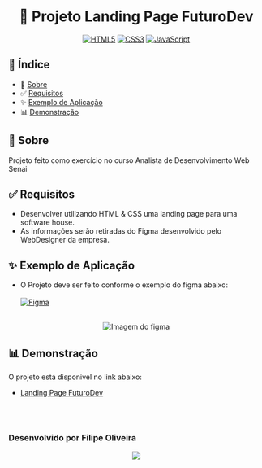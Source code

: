 <h1 align='center'> 🚀 Projeto Landing Page FuturoDev</h1>
<div align='center'>

<a href="https://pt.wikipedia.org/wiki/HTML5">![HTML5](https://img.shields.io/badge/html5-%23E34F26.svg?style=for-the-badge&logo=html5&logoColor=white)</a>
<a href="https://pt.wikipedia.org/wiki/CSS3#:~:text=CSS3%20é%20a%20terceira%20mais,web%20(página%20de%20internet).">![CSS3](https://img.shields.io/badge/css3-%231572B6.svg?style=for-the-badge&logo=css3&logoColor=white)</a>
<a href="https://pt.wikipedia.org/wiki/JavaScript">![JavaScript](https://img.shields.io/badge/javascript-%23323330.svg?style=for-the-badge&logo=javascript&logoColor=%23F7DF1E)</a>
</div>

## 📰 Índice

- 📃 [Sobre](#-sobre)
- ✅ [Requisitos](#-requisitos)
- ✨ [Exemplo de Aplicação](#-exemplo-de-aplicação)
- 📊 [Demonstração](#-demonstração)


## 📃 Sobre
Projeto feito como exercício no curso Analista de Desenvolvimento Web Senai

## ✅ Requisitos
- Desenvolver utilizando HTML & CSS uma landing page para uma software house. 
- As informações serão retiradas do Figma desenvolvido pelo WebDesigner da empresa.

## ✨ Exemplo de Aplicação
- O Projeto deve ser feito conforme o exemplo do figma abaixo:<br>
<br><a href="https://pt.wikipedia.org/wiki/HTML5">![Figma](https://img.shields.io/badge/figma-%23F24E1E.svg?style=for-the-badge&logo=figma&logoColor=white)</a>
<br></br>

<div align='center'>
    <img src="https://ik.imagekit.io/faos/figma.jpg?updatedAt=1690222967469" alt="Imagem do figma">
</div>

## 📊 Demonstração
O projeto está disponivel no link abaixo:
- <a href="https://fa0s.github.io/LandingPageFuturoDev/">Landing Page FuturoDev</a>
<br>

#     
### Desenvolvido por **Filipe Oliveira** 
<div align="center">
<a href='https://www.linkedin.com/in/faosoliveira/'>
    <img src='https://img.shields.io/badge/linkedin-%230077B5.svg?style=for-the-badge&logo=linkedin&logoColor=white'></img></a></div>
<br>

#    


